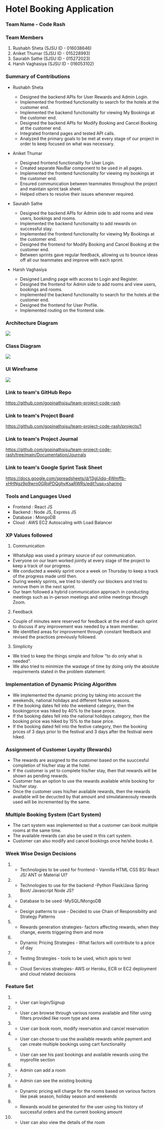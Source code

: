 # Hotel Booking Application

### Team Name - Code Rash

### Team Members 
1. Rushabh Sheta (SJSU ID - 016038646)
2. Aniket Thumar (SJSU ID - 015228993) 
3. Saurabh Sathe (SJSU ID - 015272023)
4. Harsh Vaghasiya (SJSU ID - 016053102) 

### Summary of Contributions
- Rushabh Sheta
  - Designed the backend APIs for User Rewards and Admin Login.
  - Implemented the frontned functionality to search for the hotels at the customer end.
  - Implemented the backend functionality for viewing My Bookings at the customer end.
  - Designed the backend APIs for Modify Booking and Cancel Booking at the customer end.
  - Integrated frontend pages and tested API calls.
  - Analyzed the primary goals to be met at every stage of our project in order to keep focused on what was necessary.
  
- Aniket Thumar
  - Designed frontend functionality for User Login.
  - Created separate NavBar component to be used in all pages.
  - Implemented the frontend functionality for viewing my bookings at the customer end.
  - Ensured communication between teammates throughout the project and maintain sprint task sheet.
  - Helped others to resolve their issues whenever required.

- Saurabh Sathe
  - Designed the backend APIs for Admin side to add rooms and view users, bookings and rooms.
  - Implemented the backend functionality to add rewards on successful stay.
  - Implemented the frontend functionality for viewing My Bookings at the customer end.
  - Designed the frontend for Modify Booking and Cancel Booking at the customer end.
  - Between sprints gave regular feedback, allowing us to bounce ideas off all our teammates and improve with each sprint.

- Harsh Vaghasiya
  - Designed Landing page with access to Login and Register.
  - Designed the frontend for Admin side to add rooms and view users, bookings and rooms.
  - Implemented the backend functionality to search for the hotels at the customer end.
  - Designed the frontend for User Profile.
  - Implemented routing on the frontend side.
  

### Architecture Diagram
![](https://github.com/gopinathsjsu/team-project-code-rash/blob/main/Documentation/Diagrams/Architecture%20Diagram.jpeg)

### Class Diagram
![](https://github.com/gopinathsjsu/team-project-code-rash/blob/main/Documentation/Diagrams/Class%20Diagram.png)

### UI Wireframe
![](https://github.com/gopinathsjsu/team-project-code-rash/blob/main/Documentation/UI%20Wireframe/UI%20Wireframe.png)

### Link to team's GitHub Repo 
https://github.com/gopinathsjsu/team-project-code-rash

### Link to team's Project Board
https://github.com/gopinathsjsu/team-project-code-rash/projects/1

### Link to team's Project Journal
https://github.com/gopinathsjsu/team-project-code-rash/tree/main/Documentation/Journals

### Link to team's Google Sprint Task Sheet
https://docs.google.com/spreadsheets/d/13gUidq-4Wmffb-xHHNgz9p9wrn0GRqPDQghvKsaRWRs/edit?usp=sharing

### Tools and Languages Used
- Frontend : React JS
- Backend : Node JS, Express JS
- Database : MongoDB
- Cloud : AWS EC2 Autoscaling with Load Balancer

### XP Values followed
1. Communication
  - WhatsApp was used a primary source of our communication.
  - Everyone on our team worked jointly at every stage of the project to keep a track of our progress.
  - We conducted a weekly sprint once a week on Thursday to keep a track of the progress made until then.
  - During weekly sprints, we tried to identify our blockers and tried to remove them in the next sprint.
  - Our team followed a hybrid communication approach in conducting meetings such as in-person meetings and online meetings through Zoom.   

2. Feedback
  - Couple of minutes were reserved for feedback at the end of each sprint to discuss if any improvement was needed by a team member. 
  - We identified areas for improvement through constant feedback and revised the practices previously followed. 
   
3. Simplicity
  - We tried to keep the things simple and follow "to do only what is needed".
  - We also tried to minimize the wastage of time by doing only the absolute requirements stated in the problem statement.
  
### Implementation of Dynamic Pricing Algorithm 
  - We implemented the dynamic pricing by taking into account the weekends, national holidays and different festive seasons.
  - If the booking dates fell into the weekend category, then the bookingprice was hiked by 40% to the base proce.
  - If the booking dates fell into the national holidays category, then the booking price was hiked by 15% to the base price.
  - If the booking dated fell into the festive category, then the booking prices of 3 days prior to the festival and 3 days after the festival were hiked.

### Assignment of Customer Loyalty (Rewards)
  - The rewards are assigned to the customer based on the suuccesful completion of his/her stay at the hotel.
  - If the customer is yet to complete his/her stay, then that rewards will be shown as pending rewards.
  - Customer has an option to use the rewards available while booking for his/her stay.
  - Once the customer uses his/her available rewards, then the rewards available will be decucted by that amount and simulataneosuly rewards used will be incremented by the same.

### Multiple Booking System (Cart System)
  - The cart system was implemented so that a customer can book multiple rooms at the same time.
  - The available rewards can also be used in this cart system.
  - Customer can also modify and cancel bookings once he/she books it.
 
### Week Wise Design Decisions
1. - Technologies to be used for frontend - Vannilla HTML CSS BS/ React JS/ ANT or Material UI?
2. - Technologies to use for the backend -Python Flask/Java Spring Boot/ Javascript Node JS?
3. - Database to be used -MySQL/MongoDB
4. - Design patterns to use - Decided to use Chain of Responsibility and Strategy Patterns
5. - Rewards generation strategies- factors affecting rewards, when they change, events triggering them and more
6. - Dynamic Pricing Strategies - What factors will contribute to a price of day
7. - Testing Strategies - tools to be used, which apis to test
8. - Cloud Services strategies- AWS or Heroku, ECR or EC2 deployment and cloud related decisions 

### Feature Set
1. - User can login/Signup
2. - User can browse through various rooms available and filter using filters provided like room type and area
3. - User can book room, modify reservation and cancel reservation
4. - User can choose to use the available rewards while payment and can create multiple bookings using cart functionality
5. - User can see his past bookings and available rewards using the myprofile section
6. - Admin can add a room
7. - Admin can see the existing booking
8. - Dynamic pricing will charge for the rooms based on various factors like peak season, holiday season and weekends
9. - Rewards would be generated for the user using his history of successful orders and the current booking amount
10. - User can also view the details of the room